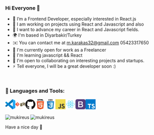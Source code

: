 ### Hi Everyone 👋
                      
- 🔭  I’m a Frontend Developer, especially interested in React.js
- 🌱  I am working on projects using React and Javascript and also
- 🌱  I want to advance my career in React and Javascript fields.       
- 🌍  I'm based in Diyarbakir/Turkey
- ✉️  You can contact me at m.karakas32@gmail.com 05423317650
- 🚀  I'm currently open for work as a Freelancer
- 🧠  I'm learning javascript && React
- 🤝  I'm open to collaborating on interesting projects and startups.
- ⚡  Tell everyone, I will be a great developer soon :)


<br/>

### 🔧 Languages and Tools:

<img align="left" alt="Visual Studio Code" width="32px" src="https://raw.githubusercontent.com/github/explore/80688e429a7d4ef2fca1e82350fe8e3517d3494d/topics/visual-studio-code/visual-studio-code.png" />
<img align="left" alt="Git" width="32px" src="https://raw.githubusercontent.com/github/explore/80688e429a7d4ef2fca1e82350fe8e3517d3494d/topics/git/git.png" />
<img align="left" alt="GitHub" width="32px" src="https://raw.githubusercontent.com/github/explore/78df643247d429f6cc873026c0622819ad797942/topics/github/github.png" />
<img align="left" alt="GitHub" width="32px" src="https://raw.githubusercontent.com/github/explore/78df643247d429f6cc873026c0622819ad797942/topics/html/html.png" />
<img align="left" alt="GitHub" width="32px" src="https://raw.githubusercontent.com/github/explore/78df643247d429f6cc873026c0622819ad797942/topics/css/css.png" />
<img align="left" alt="GitHub" width="32px" src="https://raw.githubusercontent.com/github/explore/78df643247d429f6cc873026c0622819ad797942/topics/javascript/javascript.png" />
<img align="left" alt="GitHub" width="32px" src="https://raw.githubusercontent.com/github/explore/78df643247d429f6cc873026c0622819ad797942/topics/react/react.png" />
<img align="left" alt="GitHub" width="32px" src="https://raw.githubusercontent.com/github/explore/78df643247d429f6cc873026c0622819ad797942/topics/bootstrap/bootstrap.png" />
<img align="left" alt="GitHub" width="32px" src="https://raw.githubusercontent.com/github/explore/78df643247d429f6cc873026c0622819ad797942/topics/typescript/typescript.png" />


<br/>
<br/>

<img height="180em" align="center" src="https://github-readme-stats.vercel.app/api?username=mhmtkarakas&show_icons=true&locale=en&theme=algolia&include_all_commits=true&count_private=true" alt="mukireus"/>  <img height="180em" align="center" src="https://github-readme-stats.vercel.app/api/top-langs?username=mhmtkarakas&show_icons=true&locale=en&layout=compact&langs_count=8&theme=algolia" alt="mukireus"/>


Have a nice day 👋

